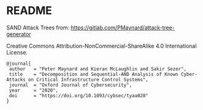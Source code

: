# README 

SAND Attack Trees from: https://gitlab.com/PMaynard/attack-tree-generator 

Creative Commons Attribution-NonCommercial-ShareAlike 4.0 International License.

	@journal{
	 author   = "Peter Maynard and Kieran McLaughlin and Sakir Sezer",
	 title 	  = "Decomposition and Sequential-AND Analysis of Known Cyber-Attacks on Critical Infrastructure Control Systems",
	 journal  = "Oxford Journal of Cybersecurity",
	 year 	  = "2020",
	 doi 	  = "https://doi.org/10.1093/cybsec/tyaa020"
	}

